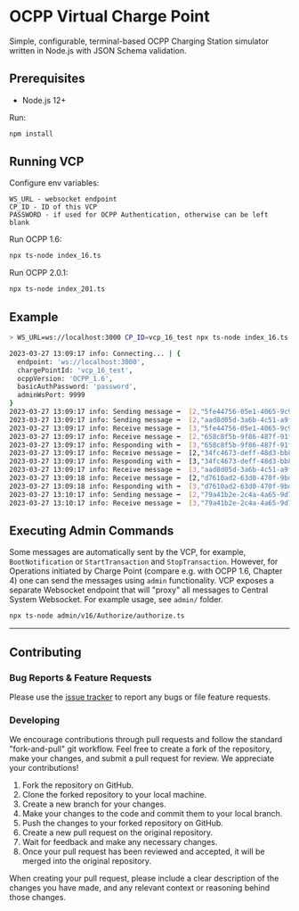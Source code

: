 # OCPP Virtual Charge Point

Simple, configurable, terminal-based OCPP Charging Station simulator written in Node.js with JSON Schema validation.

## Prerequisites

- Node.js 12+

Run:

```bash
npm install
```

## Running VCP

Configure env variables:

```
WS_URL - websocket endpoint
CP_ID - ID of this VCP
PASSWORD - if used for OCPP Authentication, otherwise can be left blank
```

Run OCPP 1.6:

```bash
npx ts-node index_16.ts
```

Run OCPP 2.0.1:

```bash
npx ts-node index_201.ts
```

## Example

```bash
> WS_URL=ws://localhost:3000 CP_ID=vcp_16_test npx ts-node index_16.ts

2023-03-27 13:09:17 info: Connecting... | {
  endpoint: 'ws://localhost:3000',
  chargePointId: 'vcp_16_test',
  ocppVersion: 'OCPP_1.6',
  basicAuthPassword: 'password',
  adminWsPort: 9999
}
2023-03-27 13:09:17 info: Sending message ➡️  [2,"5fe44756-05e1-4065-9c91-11b456b55913","BootNotification",{"chargePointVendor":"Solidstudio","chargePointModel":"test","chargePointSerialNumber":"S001","firmwareVersion":"1.0.0"}]
2023-03-27 13:09:17 info: Sending message ➡️  [2,"aad8d05d-3a6b-4c51-a9fc-7275d4a6cbc3","StatusNotification",{"connectorId":1,"errorCode":"NoError","status":"Available"}]
2023-03-27 13:09:17 info: Receive message ⬅️  [3,"5fe44756-05e1-4065-9c91-11b456b55913",{"currentTime":"2023-03-27T11:09:17.883Z","interval":30,"status":"Accepted"}]
2023-03-27 13:09:17 info: Receive message ⬅️  [2,"658c8f5b-9f86-487f-91f8-1d656453978a","ChangeConfiguration",{"key":"MeterValueSampleInterval","value":"60"}]
2023-03-27 13:09:17 info: Responding with ➡️  [3,"658c8f5b-9f86-487f-91f8-1d656453978a",{"status":"Accepted"}]
2023-03-27 13:09:17 info: Receive message ⬅️  [2,"34fc4673-deff-48d3-bb8e-d94d75fa619a","GetConfiguration",{"key":["SupportedFeatureProfiles"]}]
2023-03-27 13:09:17 info: Responding with ➡️  [3,"34fc4673-deff-48d3-bb8e-d94d75fa619a",{"configurationKey":[{"key":"SupportedFeatureProfiles","readonly":true,"value":"Core,FirmwareManagement,LocalAuthListManagement,Reservation,SmartCharging,RemoteTrigger"},{"key":"ChargeProfileMaxStackLevel","readonly":true,"value":"99"},{"key":"HeartbeatInterval","readonly":false,"value":"300"},{"key":"GetConfigurationMaxKeys","readonly":true,"value":"99"}]}]
2023-03-27 13:09:17 info: Receive message ⬅️  [3,"aad8d05d-3a6b-4c51-a9fc-7275d4a6cbc3",{}]
2023-03-27 13:09:18 info: Receive message ⬅️  [2,"d7610ad2-63d0-470f-9bd9-6e47d5483429","SetChargingProfile",{"connectorId":0,"csChargingProfiles":{"chargingProfileId":30,"stackLevel":0,"chargingProfilePurpose":"ChargePointMaxProfile","chargingProfileKind":"Absolute","chargingSchedule":{"chargingRateUnit":"A","chargingSchedulePeriod":[{"startPeriod":0,"limit":10.0}]}}}]
2023-03-27 13:09:18 info: Responding with ➡️  [3,"d7610ad2-63d0-470f-9bd9-6e47d5483429",{"status":"Accepted"}]
2023-03-27 13:10:17 info: Sending message ➡️  [2,"79a41b2e-2c4a-4a65-9d7e-417967a8f95f","Heartbeat",{}]
2023-03-27 13:10:17 info: Receive message ⬅️  [3,"79a41b2e-2c4a-4a65-9d7e-417967a8f95f",{"currentTime":"2023-03-27T11:10:17.955Z"}]
```

## Executing Admin Commands

Some messages are automatically sent by the VCP, for example, `BootNotification` or `StartTransaction` and `StopTransaction`.
However, for Operations initiated by Charge Point (compare e.g. with OCPP 1.6, Chapter 4) one can send the messages using `admin` functionality.
VCP exposes a separate Websocket endpoint that will "proxy" all messages to Central System Websocket.
For example usage, see `admin/` folder.

```bash
npx ts-node admin/v16/Authorize/authorize.ts
```

---

## Contributing

### Bug Reports & Feature Requests

Please use the [issue tracker](https://github.com/solidstudiosh/ocpp-201-starter/issues) to report any bugs or file feature requests.

### Developing

We encourage contributions through pull requests and follow the standard "fork-and-pull" git workflow. Feel free to create a fork of the repository, make your changes, and submit a pull request for review. We appreciate your contributions!

1. Fork the repository on GitHub.
2. Clone the forked repository to your local machine.
3. Create a new branch for your changes.
4. Make your changes to the code and commit them to your local branch.
5. Push the changes to your forked repository on GitHub.
6. Create a new pull request on the original repository.
7. Wait for feedback and make any necessary changes.
8. Once your pull request has been reviewed and accepted, it will be merged into the original repository.

When creating your pull request, please include a clear description of the changes you have made, and any relevant context or reasoning behind those changes.
